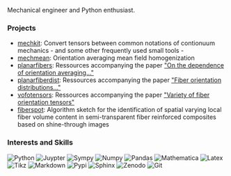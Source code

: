 Mechanical engineer and Python enthusiast.

### Projects
- [mechkit][url_mechkit]: Convert tensors between common notations of contionuum mechanics - and some other frequently used small tools -
- [mechmean][url_mechmean]: Orientation averaging mean field homogenization
- [planarfibers][url_planarfibers]: Ressources accompanying the paper ["On the dependence of orientation averaging..."][url_on_the_dependence]
- [planarfiberdist][url_planarfiberdist]: Ressources accompanying the paper ["Fiber orientation distributions..."][url_fiber_orientation_distributions]
- [vofotensors][url_vofotensors]: Ressources accompanying the paper ["Variety of fiber orientation tensors"][url_variety_o_f_o_tensors]
- [fiberspot][url_fiberspot]: Algorithm sketch for the identification of spatial varying local fiber volume content in semi-transparent fiber reinforced composites based on shine-through images

### Interests and Skills
![Python](https://img.shields.io/badge/-Python-4B8BBE?&logo=Python&logoColor=fff)
![Juypter](https://img.shields.io/badge/-Jupyter-F37626?&logo=Jupyter&logoColor=fff)
![Sympy](https://img.shields.io/badge/-SymPy-3B5526?&logo=SymPy)
![Numpy](https://img.shields.io/badge/-Numpy-013243?&logo=NumPy)
![Pandas](https://img.shields.io/badge/-Pandas-150458?&logo=pandas)
![Mathematica](https://img.shields.io/badge/-Mathematica-DD1100?)
![Latex](https://img.shields.io/badge/-LaTeX-008080?&logo=LaTeX&?style=plastic)
![Tikz](https://img.shields.io/badge/-TikZ-000000?&?style=plastic)
![Markdown](https://img.shields.io/badge/-Markdown-000000?&logo=Markdown)
![Pypi](https://img.shields.io/badge/-PyPI-3775A9?&logo=PyPI&logoColor=fff)
![Sphinx](https://img.shields.io/badge/-Sphinx-000000?&?style=plastic)
![Zenodo](https://img.shields.io/badge/-Zenodo-1682D4)
![Git](https://img.shields.io/badge/-Git-F05032?&logo=Git&logoColor=fff)



[url_mechkit]: https://github.com/JulianKarlBauer/mechkit
[url_mechmean]: https://github.com/JulianKarlBauer/mechmean
[url_planarfibers]: https://github.com/JulianKarlBauer/orientation_averaging_mean_field
[url_on_the_dependence]: https://www.sciencedirect.com/science/article/pii/S0167663622000886
[url_planarfiberdist]: https://github.com/JulianKarlBauer/planar_fiber_orientation_distributions
[url_fiber_orientation_distributions]: https://journals.sagepub.com/doi/full/10.1177/10812865221093958
[url_vofotensors]: https://github.com/JulianKarlBauer/fiber_orientation_tensors_2021
[url_variety_o_f_o_tensors]: https://journals.sagepub.com/doi/full/10.1177/10812865211057602
[url_fiberspot]: https://github.com/JulianKarlBauer/fiberspot


